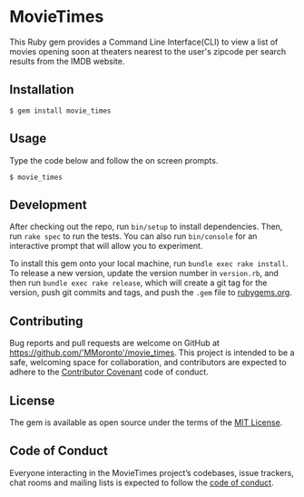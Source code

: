 # MovieTimes

This Ruby gem provides a Command Line Interface(CLI) to view a list of movies opening soon at theaters nearest to the user's zipcode per search results from the IMDB website.


## Installation

    $ gem install movie_times

## Usage

Type the code below and follow the on screen prompts.

    $ movie_times

## Development

After checking out the repo, run `bin/setup` to install dependencies. Then, run `rake spec` to run the tests. You can also run `bin/console` for an interactive prompt that will allow you to experiment.

To install this gem onto your local machine, run `bundle exec rake install`. To release a new version, update the version number in `version.rb`, and then run `bundle exec rake release`, which will create a git tag for the version, push git commits and tags, and push the `.gem` file to [rubygems.org](https://rubygems.org).

## Contributing

Bug reports and pull requests are welcome on GitHub at https://github.com/'MMoronto'/movie_times. This project is intended to be a safe, welcoming space for collaboration, and contributors are expected to adhere to the [Contributor Covenant](http://contributor-covenant.org) code of conduct.

## License

The gem is available as open source under the terms of the [MIT License](https://opensource.org/licenses/MIT).

## Code of Conduct

Everyone interacting in the MovieTimes project’s codebases, issue trackers, chat rooms and mailing lists is expected to follow the [code of conduct](https://github.com/'MMoronto'/movie_times/blob/master/CODE_OF_CONDUCT.md).
